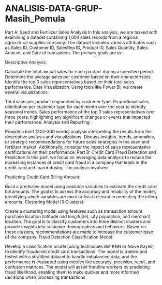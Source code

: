 # ANALISIS-DATA-GRUP-Masih_Pemula

Part A: Seed and Fertilizer Sales Analysis
In this analysis, we are tasked with examining a dataset containing 1,000 sales records from a regional agricultural supplies company. The dataset includes various attributes such as Sales ID, Customer ID, SalesRep ID, Product ID, Sales Quantity, Sales Amount, and Date of transaction. The primary goals are to:

Descriptive Analysis:

Calculate the total annual sales for each product during a specified period.
Determine the average sales per customer based on their characteristics.
Identify the top 3 sales representatives based on their total sales performance.
Data Visualization: Using tools like Power BI, we create several visualizations:

Total sales per product segmented by customer type.
Proportional sales distribution per customer type for each month over the year to identify seasonal trends.
Sales performance of the top 3 sales representatives over three years, highlighting any significant changes or events that impacted their performance.
Analysis and Reporting:

Provide a brief (200-300 words) analysis interpreting the results from the descriptive analysis and visualizations. Discuss insights, trends, anomalies, or strategic recommendations for future sales strategies in the seed and fertilizer market. Additionally, consider the impact of sales representative certifications on their performance.
Part B: Credit Card Fraud Detection and Prediction
In this part, we focus on leveraging data analysis to reduce the increasing instances of credit card fraud in a company that leads in the credit card and loan industry. The analysis involves:

Predicting Credit Card Billing Amount:

Build a predictive model using available variables to estimate the credit card bill amounts. The goal is to assess the accuracy and reliability of the model, identifying which variables are most or least relevant in predicting the billing amounts.
Clustering Model (3 Clusters):

Create a clustering model using features such as transaction amount, purchase location (latitude and longitude), city population, and merchant location. The goal is to classify customers into three distinct clusters and provide insights into customer demographics and behaviors. Based on these clusters, recommendations are made to increase the customer base of the company.
Fraud Detection Classification Model:

Develop a classification model (using techniques like KNN or Naïve Bayes) to identify fraudulent credit card transactions. The model is trained and tested with a stratified dataset to handle imbalanced data, and the performance is evaluated using metrics like accuracy, precision, recall, and confusion matrices.
The model will assist frontline workers by predicting fraud likelihood, enabling them to make quicker and more informed decisions when processing transactions.
